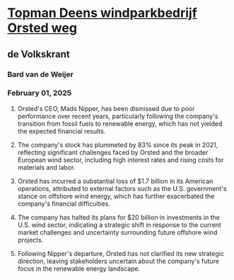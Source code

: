 # [Topman Deens windparkbedrijf Orsted weg](https://advance.lexis.com/api/document?collection=news&id=urn:contentItem:6F1F-1CT3-RRRH-V4BM-00000-00&context=1519360)
## de Volkskrant
### Bard van de Weijer
### February 01, 2025

1. Orsted's CEO, Mads Nipper, has been dismissed due to poor performance over recent years, particularly following the company's transition from fossil fuels to renewable energy, which has not yielded the expected financial results.

2. The company's stock has plummeted by 83% since its peak in 2021, reflecting significant challenges faced by Orsted and the broader European wind sector, including high interest rates and rising costs for materials and labor.

3. Orsted has incurred a substantial loss of $1.7 billion in its American operations, attributed to external factors such as the U.S. government's stance on offshore wind energy, which has further exacerbated the company's financial difficulties.

4. The company has halted its plans for $20 billion in investments in the U.S. wind sector, indicating a strategic shift in response to the current market challenges and uncertainty surrounding future offshore wind projects. 

5. Following Nipper's departure, Orsted has not clarified its new strategic direction, leaving stakeholders uncertain about the company's future focus in the renewable energy landscape.